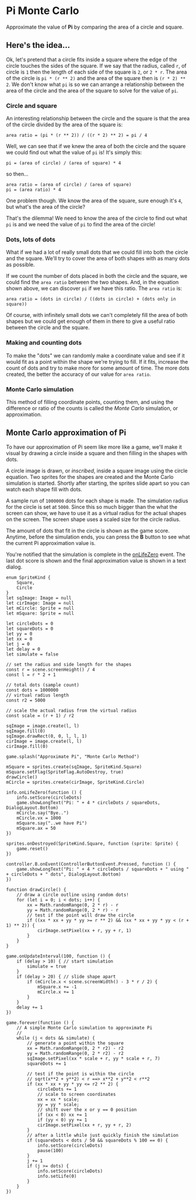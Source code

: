 # Pi Monte Carlo

Approximate the value of **Pi** by comparing the area of a circle and square.

## Here's the idea...

Ok, let's pretend that a circle fits inside a square where the edge of the circle touches the sides of the square. If we say that the radius, called ``r``, of circle is `1` then the length of each side of the square is `2`, or ``2 * r``. The area of the circle is ``pi * (r ** 2)`` and the area of the square then is ``(r * 2) ** 2``. We don't know what ``pi`` is so we can arrange a relationship between the area of the circle and the area of the square to solve for the value of ``pi``.

### Circle and square

An interesting relationship between the circle and the square is that the area of the circle divided by the area of the square is:

``area ratio = (pi * (r ** 2)) / ((r * 2) ** 2) = pi / 4``

Well, we can see that if we knew the area of both the circle and the square we could find out what the value of ``pi`` is! It's simply this:

``pi = (area of circle) / (area of square) * 4``

so then...

```
area ratio = (area of circle) / (area of square)
pi = (area ratio) * 4
```

One problem though. We know the area of the square, sure enough it's `4`, but what's the area of the circle?

That's the dilemma! We need to know the area of the circle to find out what ``pi`` is and we need the value of ``pi`` to find the area of the circle!

### Dots, lots of dots

What if we had a lot of really small dots that we could fill into both the circle and the square. We'll try to cover the area of both shapes with as many dots as possible.

If we count the number of dots placed in both the circle and the square, we could find the ``area ratio`` between the two shapes. And, in the equation shown above, we can discover ``pi`` if we have this ratio. The ``area ratio`` is:

``area ratio = (dots in circle) / ((dots in circle) + (dots only in square))``

Of course, with infinitely small dots we can't completely fill the area of both shapes but we could get enough of them in there to give a useful ratio between the circle and the square.

### Making and counting dots

To make the "dots" we can randomly make a coordinate value and see if it would fit as a point within the shape we're trying to fill. If it fits, increase the count of dots and try to make more for some amount of time. The more dots created, the better the accuracy of our value for ``area ratio``.

### Monte Carlo simulation

This method of filling coordinate points, counting them, and using the difference or ratio of the counts is called the _Monte Carlo_ simulation, or approximation.

## Monte Carlo approximation of Pi

To have our approximation of Pi seem like more like a game, we'll make it visual by drawing a circle inside a square and then filling in the shapes with dots.

A circle image is drawn, or _inscribed_, inside a square image using the circle equation. Two sprites for the shapes are created and the Monte Carlo simulation is started. Shortly after starting, the sprites slide apart so you can watch each shape fill with dots. 

A sample run of `1000000` dots for each shape is made. The simulation radius for the circle is set at `5000`. Since this so much bigger than the what the screen can show, we have to use it as a virtual radius for the actual shapes on the screen. The screen shape uses a scaled size for the circle radius.

The amount of dots that fit in the circle is shown as the game score. Anytime, before the simulation ends, you can press the **B** button to see what the current Pi approximation value is.

You're notified that the simulation is complete in the [onLifeZero](/reference/info/on-life-zero) event. The last dot score is shown and the final approximation value is shown in a text dialog.

```blocks
enum SpriteKind {
    Square,
    Circle
}
let sqImage: Image = null
let cirImage: Image = null
let mCircle: Sprite = null
let mSquare: Sprite = null

let circleDots = 0
let squareDots = 0
let yy = 0
let xx = 0
let j = 0
let delay = 0
let simulate = false

// set the radius and side length for the shapes
const r = scene.screenHeight() / 4
const l = r * 2 + 1

// total dots (sample count)
const dots = 1000000
// virtual radius length
const r2 = 5000

// scale the actual radius from the virtual radius
const scale = (r + 1) / r2

sqImage = image.create(l, l)
sqImage.fill(0)
sqImage.drawRect(0, 0, l, l, 1)
cirImage = image.create(l, l)
cirImage.fill(0)

game.splash("Approximate Pi", "Monte Carlo Method")

mSquare = sprites.create(sqImage, SpriteKind.Square)
mSquare.setFlag(SpriteFlag.AutoDestroy, true)
drawCircle()
mCircle = sprites.create(cirImage, SpriteKind.Circle)

info.onLifeZero(function () {
    info.setScore(circleDots)
    game.showLongText("Pi: " + 4 * circleDots / squareDots, DialogLayout.Bottom)
    mCircle.say("Bye..")
    mCircle.vx = 1000
    mSquare.say("..we have Pi")
    mSquare.ax = 50
})

sprites.onDestroyed(SpriteKind.Square, function (sprite: Sprite) {
    game.reset()
})

controller.B.onEvent(ControllerButtonEvent.Pressed, function () {
    game.showLongText("Pi: " + 4 * circleDots / squareDots + " using " + circleDots + " dots", DialogLayout.Bottom)
})

function drawCircle() {
    // draw a circle outline using random dots!
    for (let i = 0; i < dots; i++) {
        xx = Math.randomRange(0, 2 * r) - r
        yy = Math.randomRange(0, 2 * r) - r
        // test if the point will draw the circle
        if ((xx * xx + yy * yy >= r ** 2) && (xx * xx + yy * yy < (r + 1) ** 2)) {
            cirImage.setPixel(xx + r, yy + r, 1)
        }
    }
}

game.onUpdateInterval(100, function () {
    if (delay > 10) { // start simulation
        simulate = true
    }
    if (delay > 20) { // slide shape apart
        if (mCircle.x < scene.screenWidth() - 3 * r / 2) {
            mSquare.x += -1
            mCircle.x += 1
        }
    }
    delay += 1
})

game.forever(function () {
    // A simple Monte Carlo simulation to approximate Pi
    //
    while (j < dots && simulate) {
        // generate a point within the square
        xx = Math.randomRange(0, 2 * r2) - r2
        yy = Math.randomRange(0, 2 * r2) - r2
        sqImage.setPixel(xx * scale + r, yy * scale + r, 7)
        squareDots += 1

        // test if the point is within the circle
        // sqrt(x**2 + y**2) < r ==> x**2 + y**2 < r**2
        if (xx * xx + yy * yy <= r2 ** 2) {
            circleDots += 1
            // scale to screen coordinates
            xx = xx * scale;
            yy = yy * scale;
            // shift over the x or y == 0 position
            if (xx < 0) xx += 1
            if (yy < 0) yy += 1
            cirImage.setPixel(xx + r, yy + r, 2)
        }
        // after a little while just quickly finish the simulation
        if (squareDots < dots / 50 && squareDots % 100 == 0) {
            info.setScore(circleDots)
            pause(100)
        }
        j += 1
        if (j >= dots) {
            info.setScore(circleDots)
            info.setLife(0)
        }
    }
})
```